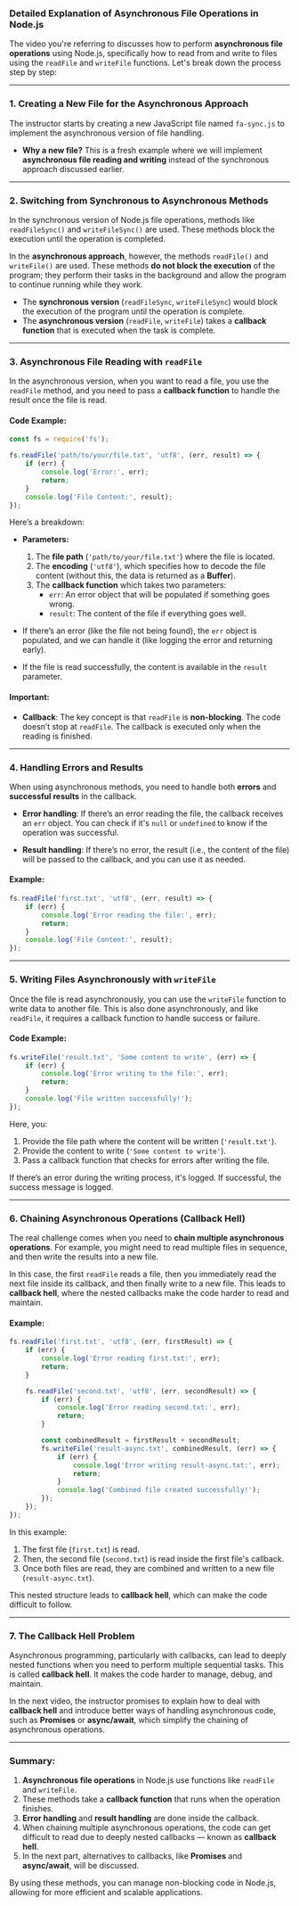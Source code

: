 ### Detailed Explanation of Asynchronous File Operations in Node.js

The video you're referring to discusses how to perform **asynchronous file operations** using Node.js, specifically how to read from and write to files using the `readFile` and `writeFile` functions. Let's break down the process step by step:

---

### 1. **Creating a New File for the Asynchronous Approach**
The instructor starts by creating a new JavaScript file named `fa-sync.js` to implement the asynchronous version of file handling.

- **Why a new file?**
  This is a fresh example where we will implement **asynchronous file reading and writing** instead of the synchronous approach discussed earlier.

---

### 2. **Switching from Synchronous to Asynchronous Methods**
In the synchronous version of Node.js file operations, methods like `readFileSync()` and `writeFileSync()` are used. These methods block the execution until the operation is completed.

In the **asynchronous approach**, however, the methods `readFile()` and `writeFile()` are used. These methods **do not block the execution** of the program; they perform their tasks in the background and allow the program to continue running while they work.

- The **synchronous version** (`readFileSync`, `writeFileSync`) would block the execution of the program until the operation is complete.
- The **asynchronous version** (`readFile`, `writeFile`) takes a **callback function** that is executed when the task is complete.

---

### 3. **Asynchronous File Reading with `readFile`**

In the asynchronous version, when you want to read a file, you use the `readFile` method, and you need to pass a **callback function** to handle the result once the file is read.

#### Code Example:

```js
const fs = require('fs');

fs.readFile('path/to/your/file.txt', 'utf8', (err, result) => {
    if (err) {
        console.log('Error:', err);
        return;
    }
    console.log('File Content:', result);
});
```

Here’s a breakdown:
- **Parameters:**
  1. The **file path** (`'path/to/your/file.txt'`) where the file is located.
  2. The **encoding** (`'utf8'`), which specifies how to decode the file content (without this, the data is returned as a **Buffer**).
  3. The **callback function** which takes two parameters:
     - `err`: An error object that will be populated if something goes wrong.
     - `result`: The content of the file if everything goes well.

- If there’s an error (like the file not being found), the `err` object is populated, and we can handle it (like logging the error and returning early).
- If the file is read successfully, the content is available in the `result` parameter.

#### Important:
- **Callback**: The key concept is that `readFile` is **non-blocking**. The code doesn’t stop at `readFile`. The callback is executed only when the reading is finished.

---

### 4. **Handling Errors and Results**

When using asynchronous methods, you need to handle both **errors** and **successful results** in the callback.

- **Error handling**: If there’s an error reading the file, the callback receives an `err` object. You can check if it's `null` or `undefined` to know if the operation was successful.
  
- **Result handling**: If there’s no error, the result (i.e., the content of the file) will be passed to the callback, and you can use it as needed.

#### Example:

```js
fs.readFile('first.txt', 'utf8', (err, result) => {
    if (err) {
        console.log('Error reading the file:', err);
        return;
    }
    console.log('File Content:', result);
});
```

---

### 5. **Writing Files Asynchronously with `writeFile`**

Once the file is read asynchronously, you can use the `writeFile` function to write data to another file. This is also done asynchronously, and like `readFile`, it requires a callback function to handle success or failure.

#### Code Example:

```js
fs.writeFile('result.txt', 'Some content to write', (err) => {
    if (err) {
        console.log('Error writing to the file:', err);
        return;
    }
    console.log('File written successfully!');
});
```

Here, you:
1. Provide the file path where the content will be written (`'result.txt'`).
2. Provide the content to write (`'Some content to write'`).
3. Pass a callback function that checks for errors after writing the file.

If there’s an error during the writing process, it's logged. If successful, the success message is logged.

---

### 6. **Chaining Asynchronous Operations (Callback Hell)**

The real challenge comes when you need to **chain multiple asynchronous operations**. For example, you might need to read multiple files in sequence, and then write the results into a new file.

In this case, the first `readFile` reads a file, then you immediately read the next file inside its callback, and then finally write to a new file. This leads to **callback hell**, where the nested callbacks make the code harder to read and maintain.

#### Example:

```js
fs.readFile('first.txt', 'utf8', (err, firstResult) => {
    if (err) {
        console.log('Error reading first.txt:', err);
        return;
    }

    fs.readFile('second.txt', 'utf8', (err, secondResult) => {
        if (err) {
            console.log('Error reading second.txt:', err);
            return;
        }

        const combinedResult = firstResult + secondResult;
        fs.writeFile('result-async.txt', combinedResult, (err) => {
            if (err) {
                console.log('Error writing result-async.txt:', err);
                return;
            }
            console.log('Combined file created successfully!');
        });
    });
});
```

In this example:
1. The first file (`first.txt`) is read.
2. Then, the second file (`second.txt`) is read inside the first file's callback.
3. Once both files are read, they are combined and written to a new file (`result-async.txt`).

This nested structure leads to **callback hell**, which can make the code difficult to follow.

---

### 7. **The Callback Hell Problem**

Asynchronous programming, particularly with callbacks, can lead to deeply nested functions when you need to perform multiple sequential tasks. This is called **callback hell**. It makes the code harder to manage, debug, and maintain.

In the next video, the instructor promises to explain how to deal with **callback hell** and introduce better ways of handling asynchronous code, such as **Promises** or **async/await**, which simplify the chaining of asynchronous operations.

---

### Summary:

1. **Asynchronous file operations** in Node.js use functions like `readFile` and `writeFile`.
2. These methods take a **callback function** that runs when the operation finishes.
3. **Error handling** and **result handling** are done inside the callback.
4. When chaining multiple asynchronous operations, the code can get difficult to read due to deeply nested callbacks — known as **callback hell**.
5. In the next part, alternatives to callbacks, like **Promises** and **async/await**, will be discussed.

By using these methods, you can manage non-blocking code in Node.js, allowing for more efficient and scalable applications.